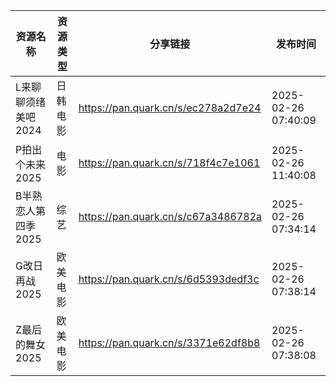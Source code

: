 | 资源名称         | 资源类型 | 分享链接                                | 发布时间                |
| ------------ | ---- | ----------------------------------- | ------------------- |
| L来聊聊须绪美吧2024 | 日韩电影 | https://pan.quark.cn/s/ec278a2d7e24 | 2025-02-26 07:40:09 |
| P拍出个未来2025   | 电影   | https://pan.quark.cn/s/718f4c7e1061 | 2025-02-26 11:40:08 |
| B半熟恋人第四季2025 | 综艺   | https://pan.quark.cn/s/c67a3486782a | 2025-02-26 07:34:14 |
| G改日再战2025    | 欧美电影 | https://pan.quark.cn/s/6d5393dedf3c | 2025-02-26 07:38:14 |
| Z最后的舞女2025   | 欧美电影 | https://pan.quark.cn/s/3371e62df8b8 | 2025-02-26 07:38:08 |
